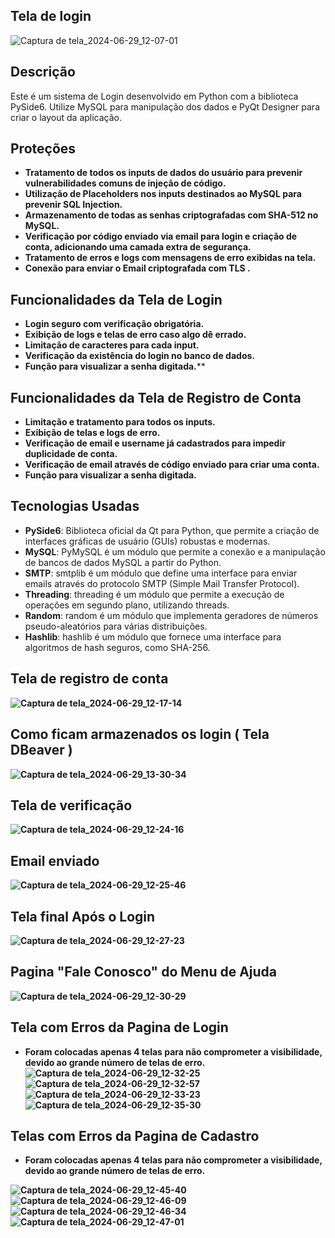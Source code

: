 
##                                                                               Tela de login 
![Captura de tela_2024-06-29_12-07-01](https://github.com/Brayandev0/Pagina-de-logins-criptografados/assets/84828739/b97b589b-f468-4a99-98ce-e10d62305e9d)

## Descrição

Este é um sistema de Login desenvolvido em Python com a biblioteca PySide6. Utilize MySQL para manipulação dos dados e PyQt Designer para criar o layout da aplicação.

## Proteções

- **Tratamento de todos os inputs de dados do usuário para prevenir vulnerabilidades comuns de injeção de código.**
- **Utilização de Placeholders nos inputs destinados ao MySQL para prevenir SQL Injection.**
- **Armazenamento de todas as senhas criptografadas com SHA-512 no MySQL.**
- **Verificação por código enviado via email para login e criação de conta, adicionando uma camada extra de segurança.**
- **Tratamento de erros e logs com mensagens de erro exibidas na tela.**
- **Conexão para enviar o Email criptografada com TLS .**

## Funcionalidades da Tela de Login

- **Login seguro com verificação obrigatória.**
- **Exibição de logs e telas de erro caso algo dê errado.**
- **Limitação de caracteres para cada input.**
- **Verificação da existência do login no banco de dados.**
- **Função para visualizar a senha digitada.****

## Funcionalidades da Tela de Registro de Conta

- **Limitação e tratamento para todos os inputs.**
- **Exibição de telas e logs de erro.**
- **Verificação de email e username já cadastrados para impedir duplicidade de conta.**
- **Verificação de email através de código enviado para criar uma conta.**
- **Função para visualizar a senha digitada.**

## Tecnologias Usadas

- **PySide6**: Biblioteca oficial da Qt para Python, que permite a criação de interfaces gráficas de usuário (GUIs) robustas e modernas.
- **MySQL**: PyMySQL é um módulo que permite a conexão e a manipulação de bancos de dados MySQL a partir do Python.
- **SMTP**: smtplib é um módulo que define uma interface para enviar emails através do protocolo SMTP (Simple Mail Transfer Protocol).
- **Threading**: threading é um módulo que permite a execução de operações em segundo plano, utilizando threads.
- **Random**: random é um módulo que implementa geradores de números pseudo-aleatórios para várias distribuições.
- **Hashlib**: hashlib é um módulo que fornece uma interface para algoritmos de hash seguros, como SHA-256.

## Tela de registro de conta 
**![Captura de tela_2024-06-29_12-17-14](https://github.com/Brayandev0/Pagina-de-logins-criptografados/assets/84828739/b99236a0-43ae-468b-9650-9686dd059c24)**

## Como ficam armazenados os login ( Tela DBeaver )
**![Captura de tela_2024-06-29_13-30-34](https://github.com/Brayandev0/Pagina-de-logins-criptografados/assets/84828739/56aa51b2-7db3-4f13-af0d-819ed8dcb2af)**
  
## Tela de verificação 
**![Captura de tela_2024-06-29_12-24-16](https://github.com/Brayandev0/Pagina-de-logins-criptografados/assets/84828739/3424caed-831a-41f9-8ddc-55ee832e44ea)**

## Email enviado 
**![Captura de tela_2024-06-29_12-25-46](https://github.com/Brayandev0/Pagina-de-logins-criptografados/assets/84828739/375276e3-841e-442e-8fd7-bf22906a2b80)**

## Tela final Após o Login 
**![Captura de tela_2024-06-29_12-27-23](https://github.com/Brayandev0/Pagina-de-logins-criptografados/assets/84828739/a0b26ac1-1319-470c-a8a9-f136f031d024)**

## Pagina "Fale Conosco" do Menu de Ajuda
**![Captura de tela_2024-06-29_12-30-29](https://github.com/Brayandev0/Pagina-de-logins-criptografados/assets/84828739/b722df86-d9eb-430a-94d2-7083fb209770)**

## Tela com Erros da Pagina de Login 
- **Foram colocadas apenas 4 telas para não comprometer a visibilidade, devido ao grande número de telas de erro.**
**![Captura de tela_2024-06-29_12-32-25](https://github.com/Brayandev0/Pagina-de-logins-criptografados/assets/84828739/0aa72b7d-595f-42df-a0e8-46410b1b982b)**
**![Captura de tela_2024-06-29_12-32-57](https://github.com/Brayandev0/Pagina-de-logins-criptografados/assets/84828739/79aabbc4-abbe-47ce-9195-db2a58d4e9da)**
**![Captura de tela_2024-06-29_12-33-23](https://github.com/Brayandev0/Pagina-de-logins-criptografados/assets/84828739/f81db7d7-b60d-4c39-b628-243ef4566abc)**
**![Captura de tela_2024-06-29_12-35-30](https://github.com/Brayandev0/Pagina-de-logins-criptografados/assets/84828739/eece4de7-f6a1-4f58-9158-b78655d8801e)**

## Telas com Erros da Pagina de Cadastro
- **Foram colocadas apenas 4 telas para não comprometer a visibilidade, devido ao grande número de telas de erro.**
  
**![Captura de tela_2024-06-29_12-45-40](https://github.com/Brayandev0/Pagina-de-logins-criptografados/assets/84828739/03f422d2-ebce-45fc-8813-dff96d4c32ae)**
**![Captura de tela_2024-06-29_12-46-09](https://github.com/Brayandev0/Pagina-de-logins-criptografados/assets/84828739/02941ecc-eb02-4453-94d5-3b9bcd4e3cee)**
**![Captura de tela_2024-06-29_12-46-34](https://github.com/Brayandev0/Pagina-de-logins-criptografados/assets/84828739/0fbf1123-2549-44f5-a4f0-93d5c7d29269)**
**![Captura de tela_2024-06-29_12-47-01](https://github.com/Brayandev0/Pagina-de-logins-criptografados/assets/84828739/b842d742-62d3-4f1c-87ba-180bb061a6c1)**
